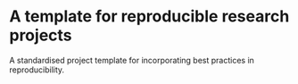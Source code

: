 # A template for reproducible research projects

A standardised project template for incorporating best practices in reproducibility.


